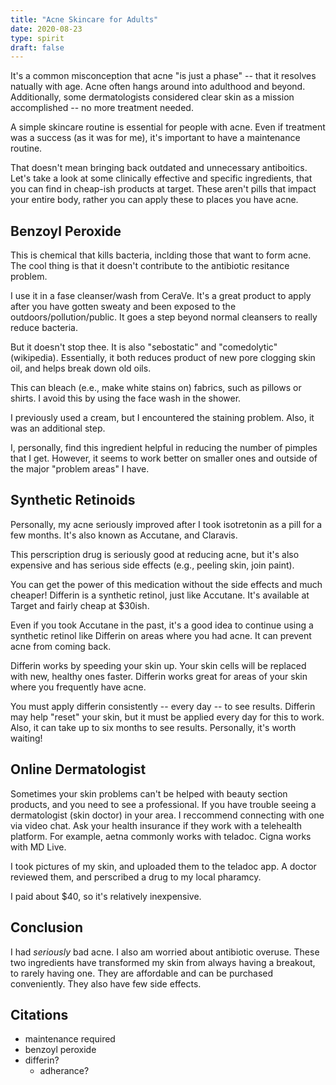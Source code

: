 ```yaml
---
title: "Acne Skincare for Adults"
date: 2020-08-23
type: spirit
draft: false
---
```


It's a common misconception that acne "is just a phase" -- that it resolves natually with age. Acne often hangs around into adulthood and beyond. Additionally, some dermatologists considered clear skin as a mission accomplished -- no more treatment needed. 

A simple skincare routine is essential for people with acne. Even if treatment was a success (as it was for me), it's important to have a maintenance routine. 

That doesn't mean bringing back outdated and unnecessary antiboitics. Let's take a look at some clinically effective and specific ingredients, that you can find in cheap-ish products at target. These aren't pills that impact your entire body, rather you can apply these to places you have acne. 

## Benzoyl Peroxide

This is chemical that kills bacteria, inclding those that want to form acne. The cool thing is that it doesn't contribute to the antibiotic resitance problem. 

I use it in a fase cleanser/wash from CeraVe. It's a great product to apply after you have gotten sweaty and been exposed to the outdoors/pollution/public. It goes a step beyond normal cleansers to really reduce bacteria. 

But it doesn't stop thee. It is also "sebostatic" and "comedolytic" (wikipedia). Essentially, it both reduces product of new pore clogging skin oil, and helps break down old oils. 

This can bleach (e.e., make white stains on) fabrics, such as pillows or shirts. I avoid this by using the face wash in the shower. 

I previously used a cream, but I encountered the staining problem. Also, it was an additional step. 

I, personally, find this ingredient helpful in reducing the number of pimples that I get. However, it seems to work better on smaller ones and outside of the major "problem areas" I have. 

## Synthetic Retinoids 

Personally, my acne seriously improved after I took isotretonin as a pill for a few months.  It's also known as Accutane, and Claravis. 

This perscription drug is seriously good at reducing acne, but it's also expensive and has serious side effects (e.g., peeling skin, join paint). 

You can get the power of this medication without the side effects and much cheaper! Differin is a synthetic retinol, just like Accutane. It's available at Target and fairly cheap at $30ish. 

Even if you took Accutane in the past, it's a good idea to continue using a synthetic retinol like Differin on areas where you had acne. It can prevent acne from coming back. 

Differin works by speeding your skin up. Your skin cells will be replaced with new, healthy ones faster. Differin works great for areas of your skin where you frequently have acne. 

You must apply differin consistently -- every day -- to see results. Differin may help "reset" your skin, but it must be applied every day for this to work. Also, it can take up to six months to see results. Personally, it's worth waiting! 

## Online Dermatologist

Sometimes your skin problems can't be helped with beauty section products, and you need to see a professional. If you have trouble seeing a dermatologist (skin doctor) in your area. I reccommend connecting with one via video chat. Ask your health insurance if they work with a telehealth platform. For example, aetna commonly works with teladoc. Cigna works with MD Live. 

I took pictures of my skin, and uploaded them to the teladoc app. A doctor reviewed them, and perscribed a drug to my local pharamcy. 

I paid about $40, so it's relatively inexpensive. 

## Conclusion

I had *seriously* bad acne. I also am worried about antibiotic overuse. These two ingredients have transformed my skin from always having a breakout, to rarely having one. They are affordable and can be purchased conveniently. They also have few side effects. 

## Citations
- maintenance required
- benzoyl peroxide
- differin? 
    - adherance?